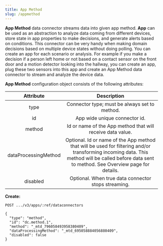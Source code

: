 ```yaml
---
title: App Method
slug: /appmethod
---
```


**App Method** data connector streams data into given app method. **App** can be used as an abstraction to analyze data coming from different devices, store state in app properties to make decisions, and generate alerts based on conditions. This connector can be very handy when making domain decisions based on multiple device states without doing polling. You can create an app for each scenario or analysis. For example if you make a decision if a person left home or not based on a contact sensor on the front door and a motion detector looking into the hallway, you can create an app, plug these two sensors into this app and create an App Method data connector to stream and analyze the device data.

**App Method** configuration object consists of the following attributes:

|Attribute|	Description|
| :-------------: |:-------------:| 
|type	|Connector type; must be always set to method.|
|id	|App wide unique connector id.|
|method|	Id or name of the App method that will receive data value.|
|dataProcessingMethod	|Optional. Id or name of the App method that will be used for filtering and/or transforming incoming data. This method will be called before data sent to method. See Overview page for details.|
|disabled|	Optional. When true data connector stops streaming.|

**Create:**
```
POST .../v3/apps/:ref/dataconnectors

{
  "type": "method",
  "id": "dc.method.1",
  "method": "_mtd_796058493958380409",
  "dataProcessingMethod": "_mtd_695058884056880409",
  "disabled": false
}
```